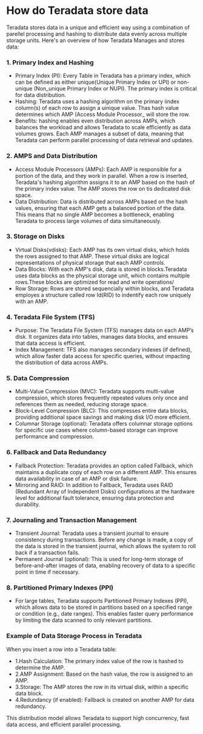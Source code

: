 # How do Teradata store data
Teradata stores data in a unique and efficient way using a combination of parellel processing and hashing to distribute data evenly across multiple storage units. 
Here's an overview of how Teradata Manages and stores data:

### 1. Primary Index and Hashing
- Primary Index (PI):  Every Table in Teradata has a primary index, which can be defined as either unique(Unique Primary Index or UPI) or non-unique (Non_unique Primary Index or NUPI). The primary index is critical for data distribution.
- Hashing: Teradata uses a hashing algorithm on the primary iindex column(s) of each row to assign a uinique value. Thas hash value determines which AMP (Access Module Processor_ will store the row.
- Benefits: hashing enables even distribution across AMPs, which balances the workload and allows Teradata to scale efficiently as data volumes grows. Each AMP manages a subset of data, meaning that Teradata can perform parallel processing of data retrieval and updates.

### 2. AMPS and Data Distribution
- Access Module Processors (AMPs): Each AMP is responsible for a portion of the data, and they work in parallel. When a row is inserted, Teradata's hashing algorithm assigns it to an AMP based on the hash of the primary index value. The AMP stores the row on tis dedicated disk space.
- Data Distribution: Data is distributed across AMPs based on the hash values, ensuring that each AMP gets a balanced portion of the data. This means that no single AMP becomes a bottleneck, enabling Teradata to process large volumes of data simultaneously.

### 3. Storage on Disks
- Virtual Disks(vdisks): Each AMP has its own virtual disks, which holds the rows assigned to that AMP. These virtual disks are logical representations of physical storage that each AMP controls.
- Data Blocks: With each AMP's disk, data is stored in blocks.Teradata uses data blocks as the physical storage unit, which contains multiple rows.These blocks are optimized for read and write operations/
- Row Storage: Rows are stored sequencially within blocks, and Teradata employes a structure called row Id(RID) to indentify each row uniquely with an AMP.
### 4. Teradata File System (TFS)
- Purpose: The Teradata File System (TFS) manages data on each AMP’s disk. It organizes data into tables, manages data blocks, and ensures that data access is efficient.
- Index Management: TFS also manages secondary indexes (if defined), which allow faster data access for specific queries, without impacting the distribution of data across AMPs.

### 5. Data Compression 
- Multi-Value Compression (MVC): Teradata supports multi-value compression, which stores frequently repeated values only once and references them as needed, reducing storage space.
- Block-Level Compression (BLC): This compresses entire data blocks, providing additional space savings and making disk I/O more efficient.
- Columnar Storage (optional): Teradata offers columnar storage options for specific use cases where column-based storage can improve performance and compression.
  
### 6. Fallback and Data Redundancy
- Fallback Protection: Teradata provides an option called Fallback, which maintains a duplicate copy of each row on a different AMP. This ensures data availability in case of an AMP or disk failure.
- Mirroring and RAID: In addition to Fallback, Teradata uses RAID (Redundant Array of Independent Disks) configurations at the hardware level for additional fault tolerance, ensuring data protection and durability.

### 7. Journaling and Transaction Management
- Transient Journal: Teradata uses a transient journal to ensure consistency during transactions. Before any change is made, a copy of the data is stored in the transient journal, which allows the system to roll back if a transaction fails.
- Permanent Journal (optional): This is used for long-term storage of before-and-after images of data, enabling recovery of data to a specific point in time if necessary.
  
### 8. Partitioned Primary Indexes (PPI)
- For large tables, Teradata supports Partitioned Primary Indexes (PPI), which allows data to be stored in partitions based on a specified range or condition (e.g., date ranges). This enables faster query performance by limiting the data scanned to only relevant partitions.

### Example of Data Storage Process in Teradata
When you insert a row into a Teradata table:
- 1.Hash Calculation: The primary index value of the row is hashed to determine the AMP.
- 2.AMP Assignment: Based on the hash value, the row is assigned to an AMP.
- 3.Storage: The AMP stores the row in its virtual disk, within a specific data block.
- 4.Redundancy (if enabled): Fallback is created on another AMP for data redundancy.

This distribution model allows Teradata to support high concurrency, fast data access, and efficient parallel processing.

